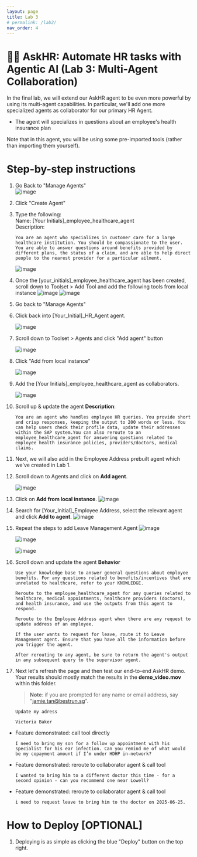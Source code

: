 ```yaml
---
layout: page
title: Lab 3
# permalink: /lab2/
nav_order: 4
---
```

🧑‍💼 AskHR: Automate HR tasks with Agentic AI (Lab 3: Multi-Agent Collaboration)
=================================================================================

In the final lab, we will extend our AskHR agent to be even more powerful by using its multi-agent capabilities. In particular, we'll add one more specialized agents as collaborator for our primary HR Agent.

*   The agent will specializes in questions about an employee's health insurance plan

Note that in this agent, you will be using some pre-imported tools (rather than importing them yourself).

Step-by-step instructions
=========================

1.  Go Back to "Manage Agents"  
    ![image](./imgs/lab-4/hr_c_step7.png)
1.  Click "Create Agent"
1.  Type the following:  
    Name: \[Your Initials\]\_employee\_healthcare\_agent  
    Description:
    ```
    You are an agent who specializes in customer care for a large healthcare institution. You should be compassionate to the user.
    You are able to answer questions around benefits provided by different plans, the status of a claim, and are able to help direct people to the nearest provider for a particular ailment.
    ```
    ![image](./imgs/lab-4/hr_c_step9.png) 
1.  Once the \[your\_initials\]\_employee\_healthcare\_agent has been created, scroll down to Toolset > Add Tool and add the following tools from local instance 
    ![image](./imgs/lab-4/hr_c_step10.png)
    ![image](./imgs/lab-4/hr_c_step10_2.png)
1.  Go back to "Manage Agents"
1.  Click back into \[Your\_Initial\]\_HR\_Agent agent.

    ![image](./imgs/lab-4/hr_c_step11.png)
1.  Scroll down to Toolset > Agents and click "Add agent" button  

    ![image](./imgs/lab-4/hr_c_step13.png)
1.  Click "Add from local instance"  

    ![image](./imgs/lab-4/hr_c_step14.png)
1.  Add the \[Your Initials\]\_employee\_healthcare\_agent as collaborators.

    ![image](./imgs/lab-4/hr_c_step15.png)
1.  Scroll up & update the agent **Description**:
    ```
    You are an agent who handles employee HR queries. You provide short and crisp responses, keeping the output to 200 words or less. You can help users check their profile data, update their addresses within the SAP system.You can also reroute to an employee_healthcare_agent for answering questions related to employee health insurance policies, providers/doctors, medical claims.
    ```
1.  Next, we will also add in the Employee Address prebuilt agent which we've created in Lab 1.
1.  Scroll down to Agents and click on **Add agent**.

    ![image](./imgs/lab-4/hr_c_step_agent.png)

1. Click on **Add from local instance**.
    ![image](./imgs/lab-4/hr_c_step_local.png)

1. Search for \[Your\_Initial\]\_Employee Address, select the relevant agent and click **Add to agent**.
    ![image](./imgs/lab-4/hr_c_step_addagent.png)

1. Repeat the steps to add Leave Management Agent
    ![image](./imgs/lab-4/hr_c_step_addleave1.png)

    ![image](./imgs/lab-4/hr_c_step_addleave2.png)

    ![image](./imgs/lab-4/hr_c_step_addleave3.png)
1. Scroll down and update the agent **Behavior**
    ```
    Use your knowledge base to answer general questions about employee benefits. For any questions related to benefits/incentives that are unrelated to healthcare, refer to your KNOWLEDGE.
    
    Reroute to the employee_healthcare_agent for any queries related to healthcare, medical appointments, healthcare providers (doctors), and health insurance, and use the outputs from this agent to respond.
    
    Reroute to the Employee Address agent when there are any request to update address of an employee.

    If the user wants to request for leave, route it to Leave Management agent. Ensure that you have all the information before you trigger the agent. 

    After rerouting to any agent, be sure to return the agent's output in any subsequent query to the supervisor agent.
    ```
1.  Next let's refresh the page and then test our end-to-end AskHR demo.
    Your results should mostly match the results in the **demo\_video.mov** within this folder.
    > **Note**: if you are prompted for any name or email address, say "jamie.tan@bestrun.sg".
    ```
    Update my adress
    ```
    ```
    Victoria Baker
    ```
*   Feature demonstrated: call tool directly
    ```
    I need to bring my son for a follow up appointment with his specialist for his ear infection. Can you remind me of what would be my copayment amount if I’m under HDHP in-network?
    ```
*   Feature demonstrated: reroute to collaborator agent & call tool
    ```
    I wanted to bring him to a different doctor this time - for a second opinion - can you recommend one near Lowell?
    ```
*   Feature demonstrated: reroute to collaborator agent & call tool
    ```
    i need to request leave to bring him to the doctor on 2025-06-25.
    ```

How to Deploy \[OPTIONAL\]
==========================

1.  Deploying is as simple as clicking the blue "Deploy" button on the top right.
